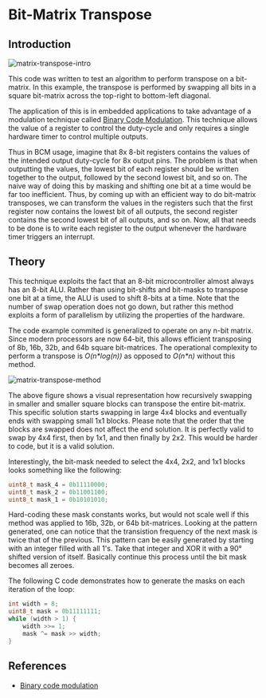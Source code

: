# Bit-Matrix Transpose #

## Introduction ##

![matrix-transpose-intro](http://code.digital-static.net/matrix-transpose/raw/tip/doc/matrix-transpose-intro.png)

This code was written to test an algorithm to perform transpose on a bit-matrix.
In this example, the transpose is performed by swapping all bits in a square
bit-matrix across the top-right to bottom-left diagonal.

The application of this is in embedded applications to take advantage of a
modulation technique called
[Binary Code Modulation](http://www.batsocks.co.uk/readme/art_bcm_1.htm). This
technique allows the value of a register to control the duty-cycle and only
requires a single hardware timer to control multiple outputs.

Thus in BCM usage, imagine that 8x 8-bit registers contains the values of the
intended output duty-cycle for 8x output pins. The problem is that when
outputting the values, the lowest bit of each register should be written
together to the output, followed by the second lowest bit, and so on.
The naive way of doing this by masking and shifting one bit at a time would be
far too inefficient. Thus, by coming up with an efficient way to do bit-matrix
transposes, we can transform the values in the registers such that the first
register now contains the lowest bit of all outputs, the second register
contains the second lowest bit of all outputs, and so on. Now, all that needs
to be done is to write each register to the output whenever the hardware timer
triggers an interrupt.

## Theory ##

This technique exploits the fact that an 8-bit microcontroller almost always has
an 8-bit ALU. Rather than using bit-shifts and bit-masks to transpose one bit
at a time, the ALU is used to shift 8-bits at a time. Note that the number of
swap operation does not go down, but rather this method exploits a form of
parallelism by utilizing the properties of the hardware.

The code example commited is generalized to operate on any n-bit matrix. Since
modern processors are now 64-bit, this allows efficient transposing of 8b, 16b,
32b, and 64b square bit-matrices. The operational complexity to perform a
transpose is _O(n\*log(n))_ as opposed to _O(n\*n)_ without this method.

![matrix-transpose-method](http://code.digital-static.net/matrix-transpose/raw/tip/doc/matrix-transpose-method.png)

The above figure shows a visual representation how recursively swapping in
smaller and smaller square blocks can transpose the entire bit-matrix.
This specific solution starts swapping in large 4x4 blocks and eventually ends
with swapping small 1x1 blocks. Please note that the order that the blocks are
swapped does not affect the end solution. It is perfectly valid to swap by 4x4
first, then by 1x1, and then finally by 2x2. This would be harder to code, but
it is a valid solution.

Interestingly, the bit-mask needed to select the 4x4, 2x2, and 1x1 blocks looks
something like the following:
```c
uint8_t mask_4 = 0b11110000;
uint8_t mask_2 = 0b11001100;
uint8_t mask_1 = 0b10101010;
```

Hard-coding these mask constants works, but would not scale well if this method
was applied to 16b, 32b, or 64b bit-matrices. Looking at the pattern generated,
one can notice that the transistion frequency of the next mask is twice that of
the previous. This pattern can be easily generated by starting with an integer
filled with all 1's. Take that integer and XOR it with a 90° shifted version of
itself. Basically continue this process until the bit mask becomes all zeroes.

The following C code demonstrates how to generate the masks on each iteration
of the loop:
```c
int width = 8;
uint8_t mask = 0b11111111;
while (width > 1) {
	width >>= 1;
	mask ^= mask >> width;
}
```

## References ##

* [Binary code modulation](http://www.batsocks.co.uk/readme/art_bcm_1.htm)

